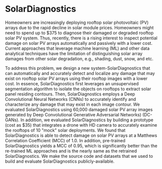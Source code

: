 # SolarDiagnostics

Homeowners are increasingly deploying rooftop solar photovoltaic (PV) arrays due to the rapid decline in solar module prices. Homeowners might need to spend up to $375 to diagnose their damaged or degraded rooftop solar PV system. Thus, recently, there is a rising interest to inspect potential damage on solar PV arrays automatically and passively with a lower cost. Current approaches that leverage machine learning (ML) and other data analytical techniques have the limitation of distinguishing solar array damages from other solar degradation, e.g., shading, dust, snow, and etc. 

To address this problem, we design a new system-SolarDiagnostics that can automatically and accurately detect and localize any damage that may exist on rooftop solar PV arrays using their rooftop images with a lower cost. In essence, SolarDiagnostics first leverages an unsupervised segmentation algorithm to isolate the objects on rooftops to extract solar panel residing contours. Then, SolarDiagnostics employs a Deep Convolutional Neural Networks (CNNs) to accurately identify and characterize any damage that may exist in each image contour.  We evaluated SolarDiagnostics using 60,000 damaged solar PV array images generated by Deep Convolutional Generative Adversarial Networks) (DC-GANs). In addition, we evaluated SolarDiagnostics by building a prototype (cost as $35) that integrates a drone with HD camera to accurately examine the rooftops of 10 "mock" solar deployments. We found that SolarDiagnostics is able to detect damage on solar PV arrays at a Matthews Correlation Coefficient (MCC) of 1.0. In addition, pre-trained SolarDiagnostics yields a MCC of 0.95, which is significantly better than the re-trained ML approaches and is the nearly same as the retrained SolarDiagnostics. We make the source code and datasets that we used to build and evaluate SolarDiagnostics publicly-available. 

